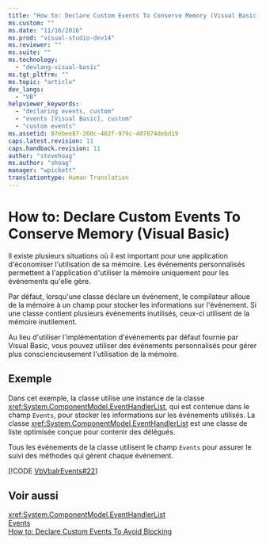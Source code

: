 ```yaml
---
title: "How to: Declare Custom Events To Conserve Memory (Visual Basic) | Microsoft Docs"
ms.custom: ""
ms.date: "11/16/2016"
ms.prod: "visual-studio-dev14"
ms.reviewer: ""
ms.suite: ""
ms.technology: 
  - "devlang-visual-basic"
ms.tgt_pltfrm: ""
ms.topic: "article"
dev_langs: 
  - "VB"
helpviewer_keywords: 
  - "declaring events, custom"
  - "events [Visual Basic], custom"
  - "custom events"
ms.assetid: 87ebee87-260c-462f-979c-407874debd19
caps.latest.revision: 11
caps.handback.revision: 11
author: "stevehoag"
ms.author: "shoag"
manager: "wpickett"
translationtype: Human Translation
---
```

# How to: Declare Custom Events To Conserve Memory (Visual Basic)
Il existe plusieurs situations où il est important pour une application d'économiser l'utilisation de sa mémoire.  Les événements personnalisés permettent à l'application d'utiliser la mémoire uniquement pour les événements qu'elle gère.  
  
 Par défaut, lorsqu'une classe déclare un événement, le compilateur alloue de la mémoire à un champ pour stocker les informations sur l'événement.  Si une classe contient plusieurs événements inutilisés, ceux\-ci utilisent de la mémoire inutilement.  
  
 Au lieu d'utiliser l'implémentation d'événements par défaut fournie par Visual Basic, vous pouvez utiliser des événements personnalisés pour gérer plus consciencieusement l'utilisation de la mémoire.  
  
## Exemple  
 Dans cet exemple, la classe utilise une instance de la classe <xref:System.ComponentModel.EventHandlerList>, qui est contenue dans le champ `Events`, pour stocker les informations sur les événements utilisés.  La classe <xref:System.ComponentModel.EventHandlerList> est une classe de liste optimisée conçue pour contenir des délégués.  
  
 Tous les événements de la classe utilisent le champ `Events` pour assurer le suivi des méthodes qui gèrent chaque événement.  
  
 [!CODE [VbVbalrEvents#22](../CodeSnippet/VS_Snippets_VBCSharp/VbVbalrEvents#22)]  
  
## Voir aussi  
 <xref:System.ComponentModel.EventHandlerList>   
 [Events](../../../../visual-basic/programming-guide/language-features/events/events.md)   
 [How to: Declare Custom Events To Avoid Blocking](../../../../visual-basic/programming-guide/language-features/events/how-to-declare-custom-events-to-avoid-blocking.md)